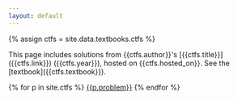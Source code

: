 ```yaml
---
layout: default
---
```

{% assign ctfs = site.data.textbooks.ctfs %}

<p class="" markdown="1">
This page includes solutions from {{ctfs.author}}'s
[{{ctfs.title}}]({{ctfs.link}}) ({{ctfs.year}}), hosted on {{ctfs.hosted_on}}.
See the [textbook]({{ctfs.textbook}}).
</p>

<div>
{% for p in site.ctfs %}
<a class="btn btn-link" href="{{p.url}}">{{p.problem}}</a>
{% endfor %}
</div>
